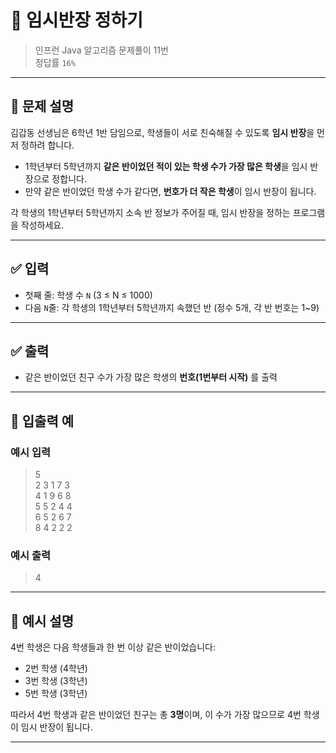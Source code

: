 # 🧮 임시반장 정하기

> 인프런 Java 알고리즘 문제풀이 11번  
> 정답률 `16%`

---

## 📌 문제 설명

김갑동 선생님은 6학년 1반 담임으로, 학생들이 서로 친숙해질 수 있도록 **임시 반장**을 먼저 정하려 합니다.

- 1학년부터 5학년까지 **같은 반이었던 적이 있는 학생 수가 가장 많은 학생**을 임시 반장으로 정합니다.
- 만약 같은 반이었던 학생 수가 같다면, **번호가 더 작은 학생**이 임시 반장이 됩니다.

각 학생의 1학년부터 5학년까지 소속 반 정보가 주어질 때, 임시 반장을 정하는 프로그램을 작성하세요.

---

## ✅ 입력

- 첫째 줄: 학생 수 `N` (3 ≤ N ≤ 1000)
- 다음 `N`줄: 각 학생의 1학년부터 5학년까지 속했던 반 (정수 5개, 각 반 번호는 1~9)

---

## ✅ 출력

- 같은 반이었던 친구 수가 가장 많은 학생의 **번호(1번부터 시작)** 를 출력

---

## 🧾 입출력 예

### 예시 입력
> 5  
> 2 3 1 7 3  
> 4 1 9 6 8  
> 5 5 2 4 4  
> 6 5 2 6 7  
> 8 4 2 2 2

### 예시 출력
> 4

---

## 📌 예시 설명

4번 학생은 다음 학생들과 한 번 이상 같은 반이었습니다:

- 2번 학생 (4학년)
- 3번 학생 (3학년)
- 5번 학생 (3학년)

따라서 4번 학생과 같은 반이었던 친구는 총 **3명**이며, 이 수가 가장 많으므로 4번 학생이 임시 반장이 됩니다.

---
